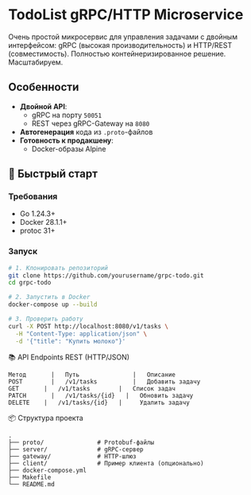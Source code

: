 # TodoList gRPC/HTTP Microservice 

Очень простой микросервис для управления задачами с двойным интерфейсом: gRPC (высокая производительность) и HTTP/REST (совместимость). Полностью контейнеризированное решение. Масштабируем.

## Особенности

- **Двойной API**: 
  - gRPC на порту `50051` 
  - REST через gRPC-Gateway на `8080`
- **Автогенерация** кода из `.proto`-файлов
- **Готовность к продакшену**:
  - Docker-образы Alpine

## 🚀 Быстрый старт

### Требования
- Go 1.24.3+
- Docker 28.1.1+
- protoc 31+

### Запуск
```bash
# 1. Клонировать репозиторий
git clone https://github.com/yourusername/grpc-todo.git
cd grpc-todo

# 2. Запустить в Docker
docker-compose up --build

# 3. Проверить работу
curl -X POST http://localhost:8080/v1/tasks \
  -H "Content-Type: application/json" \
  -d '{"title": "Купить молоко"}'
```
📚 API Endpoints
REST (HTTP/JSON)
```
Метод	    |   Путь	           |   Описание
POST	    |   /v1/tasks	       |   Добавить задачу
GET	      |   /v1/tasks	       |   Список задач
PATCH	    |   /v1/tasks/{id}   |   Обновить задачу
DELETE	  |   /v1/tasks/{id}   |	 Удалить задачу
```
📦 Структура проекта
```
.
├── proto/               # Protobuf-файлы
├── server/              # gRPC-сервер
├── gateway/             # HTTP-шлюз
├── client/              # Пример клиента (опционально)
├── docker-compose.yml
├── Makefile
└── README.md
```

